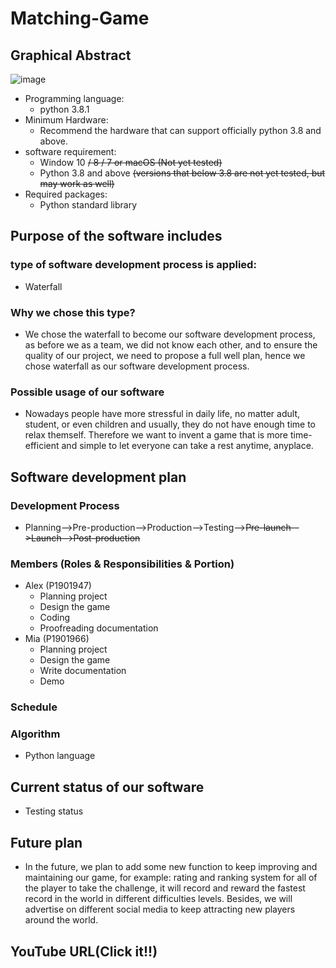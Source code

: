 # Matching-Game

## Graphical Abstract
 ![image](https://user-images.githubusercontent.com/78846512/113375823-dd32a180-93a2-11eb-8cae-3ac63b34dae0.png)


- Programming language: 
  - python 3.8.1
- Minimum Hardware:
  - Recommend the hardware that can support officially python 3.8 and above.
- software  requirement:
  - Window 10 ~~/ 8 / 7 or macOS (Not yet tested)~~
  - Python 3.8 and above ~~(versions that below 3.8 are not yet tested, but may work as well)~~
- Required packages: 
  - Python standard library


## Purpose of the software includes

### type of software development process is applied:
- Waterfall
### Why we chose this type?
- We chose the waterfall to become our software development process, as before we as a team, we did not know each other, and to ensure the quality of our project, we need to propose a full well plan, hence we chose waterfall as our software development process.
### Possible usage of our software
- Nowadays people have more stressful in daily life, no matter adult, student, or even children and usually, they do not have enough time to relax themself. Therefore we want to invent a game that is more time-efficient and simple to let everyone can take a rest anytime, anyplace. 


## Software development plan

### Development Process
- Planning-->Pre-production-->Production-->Testing-->~~Pre-launch-->Launch-->Post-production~~
### Members (Roles & Responsibilities & Portion)
- Alex (P1901947)
  - Planning project
  - Design the game
  - Coding
  - Proofreading documentation
- Mia (P1901966)
  - Planning project
  - Design the game
  - Write documentation
  - Demo
### Schedule

### Algorithm
- Python language


## Current status of our software
- Testing status


## Future plan
- In the future, we plan to add some new function to keep improving and maintaining our game, for example: rating and ranking system for all of the player to take the challenge, it will record and reward the fastest record in the world in different difficulties levels. Besides, we will advertise on different social media to keep attracting new players around the world. 


## YouTube URL(Click it!!)
